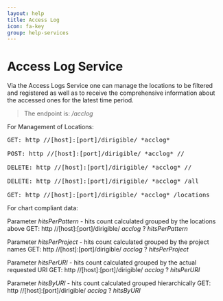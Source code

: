 ```yaml
---
layout: help
title: Access Log
icon: fa-key
group: help-services
---
```


Access Log Service
===

Via the Access Logs Service one can manage the locations to be filtered and registered as well as to receive the comprehensive information about the accessed ones for the latest time period.

> The endpoint is: */acclog*

For Management of Locations:

<pre>
GET: http //[host]:[port]/dirigible/ *acclog*
 
POST: http //[host]:[port]/dirigible/ *acclog* /<project_name>/<location>
 
DELETE: http //[host]:[port]/dirigible/ *acclog* /<project_name>/<location>
 
DELETE: http //[host]:[port]/dirigible/ *acclog* /all

GET: http //[host]:[port]/dirigible/ *acclog* /locations
</pre>

For chart compliant data:

Parameter *hitsPerPattern* - hits count calculated grouped by the locations above
GET: http //[host]:[port]/dirigible/ *acclog* ? *hitsPerPattern*

Parameter *hitsPerProject* - hits count calculated grouped by the project names
GET: http //[host]:[port]/dirigible/ *acclog* ? *hitsPerProject*

Parameter *hitsPerURI* - hits count calculated grouped by the actual requested URI
GET: http //[host]:[port]/dirigible/ *acclog* ? *hitsPerURI*

Parameter *hitsByURI* - hits count calculated grouped hierarchically
GET: http //[host]:[port]/dirigible/ *acclog* ? *hitsByURI*
